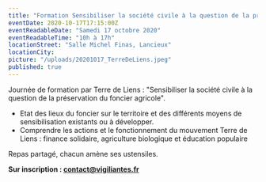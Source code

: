 ```yaml
---
title: "Formation Sensibiliser la société civile à la question de la préservation du foncier agricole, par Terre de Liens"
eventDate: 2020-10-17T17:15:00Z
eventReadableDate: "Samedi 17 octobre 2020"
eventReadableTime: "10h à 17h"
locationStreet: "Salle Michel Finas, Lancieux"
locationCity: 
picture: "/uploads/20201017_TerreDeLiens.jpeg"
published: true
---
```


Journée de formation par Terre de Liens : "Sensibiliser la société civile à la question de la préservation du foncier agricole".

- Etat des lieux du foncier sur le territoire et des différents moyens de sensibilisation existants ou à développer.
- Comprendre les actions et le fonctionnement du mouvement Terre de Liens : finance solidaire, agriculture biologique et éducation populaire

<!--more-->
Repas partagé, chacun amène ses ustensiles.

**Sur inscription : [contact@vigiliantes.fr](mailto:contact@vigiliantes.fr)**


